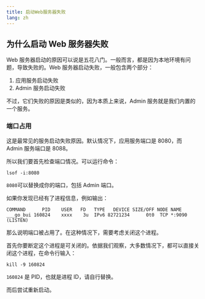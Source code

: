 ```yaml
---
title: 启动Web服务器失败
lang: zh
---
```


## 为什么启动 Web 服务器失败

Web 服务器启动的原因可以说是五花八门。一般而言，都是因为本地环境有问题，导致失败的。Web 服务器启动失败，一般包含两个部分：

1. 应用服务启动失败
2. Admin 服务启动失败

不过，它们失败的原因是类似的，因为本质上来说，Admin 服务就是我们内置的一个服务。

### 端口占用

这是最常见的服务启动失败原因。默认情况下，应用服务端口是 8080，而 Admin 服务端口是 8088。

所以我们要首先检查端口情况。可以运行命令：

```shell
lsof -i:8080
```

`8080`可以替换成你的端口，包括 Admin 端口。

如果你发现已经有了进程信息，例如输出：

```shell
COMMAND      PID    USER   FD   TYPE   DEVICE SIZE/OFF NODE NAME
___go_bui 160824    xxxx    3u  IPv6 82721234      0t0  TCP *:9090 (LISTEN)
```

那么说明端口被占用了。在这种情况下，需要考虑关闭这个进程。

首先你要断定这个进程是可关闭的。依据我们观察，大多数情况下，都可以直接关闭这个进程，在命令行输入：

```shell
kill -9 160824
```

`160824` 是 PID，也就是进程 ID，请自行替换。

而后尝试重新启动。
